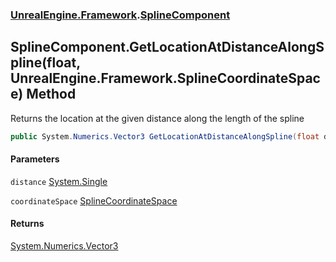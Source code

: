 ### [UnrealEngine.Framework](./UnrealEngine-Framework.md 'UnrealEngine.Framework').[SplineComponent](./SplineComponent.md 'UnrealEngine.Framework.SplineComponent')
## SplineComponent.GetLocationAtDistanceAlongSpline(float, UnrealEngine.Framework.SplineCoordinateSpace) Method
Returns the location at the given distance along the length of the spline  
```csharp
public System.Numerics.Vector3 GetLocationAtDistanceAlongSpline(float distance, UnrealEngine.Framework.SplineCoordinateSpace coordinateSpace);
```
#### Parameters
<a name='UnrealEngine-Framework-SplineComponent-GetLocationAtDistanceAlongSpline(float_UnrealEngine-Framework-SplineCoordinateSpace)-distance'></a>
`distance` [System.Single](https://docs.microsoft.com/en-us/dotnet/api/System.Single 'System.Single')  
  
<a name='UnrealEngine-Framework-SplineComponent-GetLocationAtDistanceAlongSpline(float_UnrealEngine-Framework-SplineCoordinateSpace)-coordinateSpace'></a>
`coordinateSpace` [SplineCoordinateSpace](./SplineCoordinateSpace.md 'UnrealEngine.Framework.SplineCoordinateSpace')  
  
#### Returns
[System.Numerics.Vector3](https://docs.microsoft.com/en-us/dotnet/api/System.Numerics.Vector3 'System.Numerics.Vector3')  
